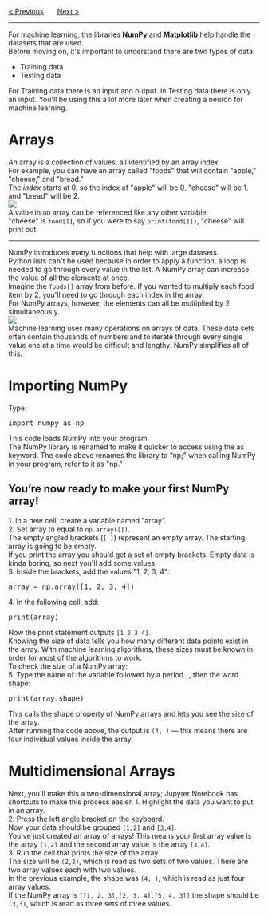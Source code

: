<a href="/v3/Optional-Challenges/Magic-8Ball.md">&lt; Previous</a>
&nbsp;&nbsp;&nbsp;&nbsp;&nbsp;
<a href="/v3/Libraries/Matplotlib.md">Next &gt;</a>
<hr>
For machine learning, the libraries <b>NumPy</b> and <b>Matplotlib</b> help handle the datasets that are used. 
<br>
Before moving on, it's important to understand there are two types of data:
<ul>
  <li>Training data</li>
  <li>Testing data</li>
</ul>
For Training data there is an input and output. In Testing data there is only an input. You'll be using this a lot more later when creating a neuron for machine learning.
<h1>Arrays</h1>
An array is a collection of values, all identified by an array index.
<br>
For example, you can have an array called "foods" that will contain "apple," "cheese," and "bread." 
<br>
The <i>index</i> starts at 0, so the index of "apple" will be 0, "cheese" will be 1, and "bread" will be 2. 
<br>
<img src="https://i.imgur.com/1mwlFjf.png">
<br>
A value in an array can be referenced like any other variable.
<br>
"cheese" is <code>food[1]</code>, so if you were to say <code>print(food[1])</code>, "cheese" will print out.
<hr>
NumPy introduces many functions that help with large datasets.
<br>
Python lists can't be used because in order to apply a function, a loop is needed to go through every value in the list. A NumPy array can increase the value of all the elements at once.
<br>
Imagine the <code>foods[]</code> array from before. If you wanted to multiply each food item by 2, you'll need to go through each index in the array.
<br>
For NumPy arrays, however, the elements can all be multiplied by 2 simultaneously.
<br>
<img src="https://i.imgur.com/1mwlFjf.png">
<br>
Machine learning uses many operations on arrays of data. These data sets often contain thousands of numbers and to iterate through every single value one at a time would be difficult and lengthy. NumPy simplifies all of this.
<h1>Importing NumPy</h1>
Type:
<pre>import numpy as np</pre>
This code loads NumPy into your program. 
<br>
The NumPy library is renamed to make it quicker to access using the  as  keyword. The code above renames the library to “np;” when calling NumPy in your program, refer to it as "np."
<h2>You’re now ready to make your first NumPy array!</h2>
1. In a new cell, create a variable named "array".
<br>
2. Set array to equal to <code>np.array([])</code>.
<br>
The empty angled brackets (<code>[ ]</code>) represent an empty array. The starting array is going to be empty.
<br>
If you print the array you should get a set of empty brackets. Empty data is kinda boring, so next you'll add some values.
<br>
3. Inside the brackets, add the values "1, 2, 3, 4":
<pre>array = np.array([1, 2, 3, 4])</pre>
4. In the following cell, add:
<pre>print(array)</pre>
Now the print statement outputs <code>[1 2 3 4]</code>.
<br>
Knowing the size of data tells you how many different data points exist in the array. With machine learning algorithms, these sizes must be known in order for most of the algorithms to work.
<br>
To check the size of a NumPy array:
<br>
5. Type the name of the variable followed by a period <code>.</code>, then the word shape:
<pre>print(array.shape)</pre>
This calls the shape property of NumPy arrays and lets you see the size of the array.
<br>
After running the code above, the output is <code>(4, )</code> — this means there are four individual values inside the array.
<h1>Multidimensional Arrays</h1>
Next, you'll make this a two-dimensional array; Jupyter Notebook has shortcuts to make this process easier.
1. Highlight the data you want to put in an array.
<br>
2. Press the left angle bracket on the keyboard.
<br>
Now your data should be grouped <code>[1,2]</code> and <code>[3,4]</code>. 
<br>
You've just created an array of arrays! This means your first array value is the array <code>[1,2]</code> and the second array value is the array <code>[3,4]</code>.
<br>
3. Run the cell that prints the size of the array.
<br>
The size will be <code>(2,2)</code>, which is read as two sets of two values. There are two array values each with two values.
<br>
In the previous example, the shape was <code>(4, )</code>, which is read as just four array values.
<br>
If the NumPy array is <code>[[1, 2, 3],[2, 3, 4],[5, 4, 3]]</code>,the shape should be <code>(3,3)</code>, which is read as three sets of three values.
